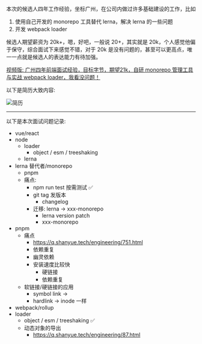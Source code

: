 本次的候选人四年工作经验，坐标广州，在公司内做过许多基础建设的工作，比如

1. 使用自己开发的 monorepo 工具替代 lerna，解决 lerna 的一些问题
2. 开发 webpack loader

候选人期望薪资为 20k+，嗯，好吧，一般说 20+，其实就是 20k，个人感觉他偏于保守，综合面试下来感觉不错，对于 20k 是没有问题的，甚至可以更高点，唯一一点就是候选人的表达能力有待加强。

[视频版: 广州四年前端面试经验，目标字节，期望21k，自研 monorepo 管理工具与实战 webpack loader，我看没问题！](https://www.bilibili.com/video/BV1WY411c7mA/)

以下是简历大致内容:

![简历](https://p9-juejin.byteimg.com/tos-cn-i-k3u1fbpfcp/2e73d58544ef41c6a325e3417b5afc8a~tplv-k3u1fbpfcp-watermark.image?)

---

以下是本次面试问题记录:

+ vue/react
+ node
    + loader
        + object / esm / treeshaking
    + lerna
+ lerna 替代者/monorepo
    + pnpm
    + 痛点: 
        + npm run test 按需测试 ✅
        + git tag 发版本
            + changelog
        + 迁移: lerna -> xxx-monorepo
            + lerna version patch
            + xxx-monorepo
+ pnpm
    + 痛点
        + <https://q.shanyue.tech/engineering/751.html>
        + 依赖重复
        + 幽灵依赖
        + 安装速度比较快
            + 硬链接
            + 依赖重复
    + 软链接/硬链接的应用
        + symbol link -> 
        + hardlink    -> inode 一样
+ webpack/rollup
+ loader
    + object / esm / treeshaking ✅
    + 动态对象的导出
        + <https://q.shanyue.tech/engineering/87.html>
